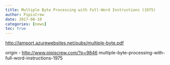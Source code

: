 ```yaml
---
title: Multiple Byte Processing with Full-Word Instructions (1975)
author: PipisCrew
date: 2017-08-10
categories: [news]
toc: true
---
```


http://lamport.azurewebsites.net/pubs/multiple-byte.pdf

origin - http://www.pipiscrew.com/?p=9846 multiple-byte-processing-with-full-word-instructions-1975